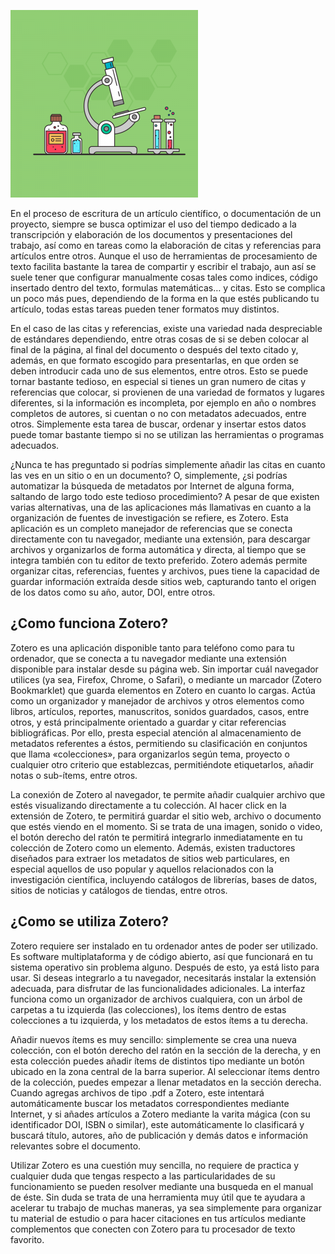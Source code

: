 <!--
.. title: Si has pensado en cómo automatizar la construcción de citas en tu proyecto, te contamos cómo hacerlo posible.
.. slug: ciencia-abierta
.. date: 2019-04-08
.. author: Rainer Palm
.. tags: citation
.. category: citation
.. link: 
.. description: 
.. type: text
-->

<!-- # Si has pensado en cómo automatizar la construcción de citas en tu proyecto, te contamos cómo hacerlo posible. -->
<!-- **Rainer Palm** -->

![header](header.png)

En el proceso de escritura de un artículo científico, o documentación de un proyecto, siempre se busca optimizar el uso del tiempo dedicado a la transcripción y elaboración de los documentos y presentaciones del trabajo, así como en tareas como la elaboración de citas y referencias para artículos entre otros. Aunque el uso de herramientas de procesamiento de texto facilita bastante la tarea de compartir y escribir el trabajo, aun así se suele tener que configurar manualmente cosas tales como indices, código insertado dentro del texto, formulas matemáticas… y citas. Esto se complica un poco más pues, dependiendo de la forma en la que estés publicando tu artículo, todas estas tareas pueden tener formatos muy distintos.

<!-- TEASER_END -->

En el caso de las citas y referencias, existe una variedad nada despreciable de estándares dependiendo, entre otras cosas de si se deben colocar al final de la página, al final del documento o después del texto citado y, además, en que formato escogido para presentarlas, en que orden se deben introducir cada uno de sus elementos, entre otros. Esto se puede tornar bastante tedioso, en especial si tienes un gran numero de citas y referencias que colocar, si provienen de una variedad de formatos y lugares diferentes, si la información es incompleta, por ejemplo en año o nombres completos de autores, si cuentan o no con metadatos adecuados, entre otros. Simplemente esta tarea de buscar, ordenar y insertar estos datos puede tomar bastante tiempo si no se utilizan las herramientas o programas adecuados.

¿Nunca te has preguntado si podrías simplemente añadir las citas en cuanto las ves en un sitio o en un documento? O, simplemente, ¿si podrías automatizar la búsqueda de metadatos por Internet de alguna forma, saltando de largo todo este tedioso procedimiento? A pesar de que existen varias alternativas, una de las aplicaciones más llamativas en cuanto a la organización de fuentes de investigación se refiere, es Zotero. Esta aplicación es un completo manejador de referencias que se conecta directamente con tu navegador, mediante una extensión, para descargar archivos y organizarlos de forma automática y directa, al tiempo que se integra también con tu editor de texto preferido. Zotero además permite organizar citas, referencias, fuentes y archivos, pues tiene la capacidad de guardar información extraída desde sitios web, capturando tanto el origen de los datos como su año, autor, DOI, entre otros.

## ¿Como funciona Zotero?

Zotero es una aplicación disponible tanto para teléfono como para tu ordenador, que se conecta a tu navegador mediante una extensión disponible para instalar desde su página web. Sin importar cuál navegador utilices (ya sea, Firefox, Chrome, o Safari), o mediante un marcador (Zotero Bookmarklet) que guarda elementos en Zotero en cuanto lo cargas. Actúa como un organizador y manejador de archivos y otros elementos como libros, artículos, reportes, manuscritos, sonidos guardados, casos, entre otros, y está principalmente orientado a guardar y citar referencias bibliográficas. Por ello, presta especial atención al almacenamiento de metadatos referentes a éstos, permitiendo su clasificación en conjuntos que llama  «colecciones», para organizarlos según tema, proyecto o cualquier otro criterio que establezcas, permitiéndote etiquetarlos, añadir notas o sub-ítems, entre otros.

La conexión de Zotero al navegador, te permite añadir cualquier archivo que estés visualizando directamente a tu colección. Al hacer click en la extensión de Zotero, te permitirá guardar el sitio web, archivo o documento que estés viendo en el momento. Si se trata de una imagen, sonido o video, el botón derecho del ratón te permitirá integrarlo inmediatamente en tu colección de Zotero como un elemento. Además, existen traductores diseñados para extraer los metadatos de sitios web particulares, en especial aquellos de uso popular y aquellos relacionados con la investigación científica, incluyendo catálogos de librerías, bases de datos, sitios de noticias y catálogos de tiendas, entre otros.

## ¿Como se utiliza Zotero?

Zotero requiere ser instalado en tu ordenador antes de poder ser utilizado. Es software multiplataforma y de código abierto, así que funcionará en tu sistema operativo sin problema alguno. Después de esto, ya está listo para usar. Si deseas integrarlo a tu navegador, necesitarás instalar la extensión adecuada, para disfrutar de las funcionalidades adicionales. La interfaz funciona como un organizador de archivos cualquiera, con un árbol de carpetas a tu izquierda (las colecciones), los ítems dentro de estas colecciones a tu izquierda, y los metadatos de estos ítems a tu derecha.

Añadir nuevos ítems es muy sencillo: simplemente se crea una nueva colección, con el botón derecho del ratón en la sección de la derecha, y en esta colección puedes añadir ítems de distintos tipo mediante un botón ubicado en la zona central de la barra superior. Al seleccionar ítems dentro de la colección, puedes empezar a llenar metadatos en la sección derecha. Cuando agregas archivos de tipo .pdf a Zotero, este intentará automáticamente buscar los metadatos correspondientes mediante Internet, y si añades artículos a Zotero mediante la varita mágica (con su identificador DOI, ISBN o similar), este automáticamente lo clasificará y buscará título, autores, año de publicación y demás datos e información relevantes sobre el documento.

Utilizar Zotero es una cuestión muy sencilla, no requiere de practica y cualquier duda que tengas respecto a las particularidades de su funcionamiento se pueden resolver mediante una busqueda en el manual de éste. Sin duda se trata de una herramienta muy útil que te ayudara a acelerar tu trabajo de muchas maneras, ya sea simplemente para organizar tu material de estudio o para hacer citaciones en tus artículos mediante complementos que conecten con Zotero para tu procesador de texto favorito.
